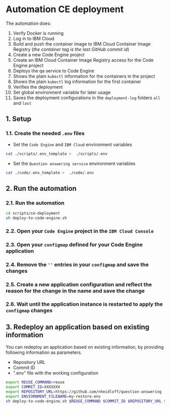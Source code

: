 # Automation CE deployment

The automation does:

1. Verify Docker is running
2. Log in to IBM Cloud
3. Build and push the container image to IBM Cloud Container Image Registry (_the container tag is the last GitHub commit id_)
4. Create a new Code Engine project
5. Create an IBM Cloud Container Image Registry access for the Code Engine project
6. Deploys the qa service to Code Engine
7. Shows the plain `kubectl` information for the containers in the project
8. Shows the plain `kubectl` log information for the first container
9. Verifies the deployment
10. Set global environment variable for later usage
11. Saves the deployment configurations in the `deployment-log` folders `all` and `last`

## 1. Setup

### 1.1. Create the needed `.env` files

* Set the `Code Engine` and `IBM Cloud` environment variables

```sh
cat ./scripts/.env_template >  ./scripts/.env
```

* Set the `Question answering service` environment variables

```sh
cat ./code/.env_template >  ./code/.env
```

## 2. Run the automation

### 2.1. Run the automation

```sh
cd scripts/ce-deployment
sh deploy-to-code-engine.sh
```

### 2.2. Open your `Code Engine` project in the `IBM Cloud Console`

### 2.3. Open your `configmap` defined for your Code Engine application

### 2.4. Remove the `''` entries in your `configmap` and save the changes

### 2.5. Create a new application configuration and reflect the reason for the change in the name and save the change

### 2.6. Wait until the application instance is restarted to apply the `configmap` changes

## 3. Redeploy an application based on existing information

You can redeploy an application based on existing information, by providing following information as parameters.


* Repository URL
* Commit ID
* ".env" file with the working configuration 

```sh
export REUSE_COMMAND=reuse
export COMMIT_ID=XXXXXXX
export REPOSITORY_URL=https://github.com/nheidloff/question-answering
export ENVIORNMENT_FILENAME=my-restore.env
sh deploy-to-code-engine.sh $REUSE_COMMAND $COMMIT_ID $REPOSITORY_URL $ENVIORNMENT_FILENAME
```

